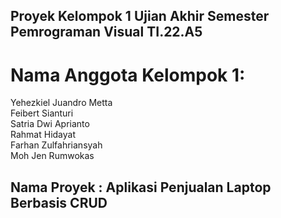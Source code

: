 ## Proyek Kelompok 1 Ujian Akhir Semester Pemrograman Visual TI.22.A5
# Nama Anggota Kelompok 1:<br>
Yehezkiel Juandro Metta <br>
Feibert Sianturi <br>
Satria Dwi Aprianto <br>
Rahmat Hidayat <br>
Farhan Zulfahriansyah <br>
Moh Jen Rumwokas <br>
## Nama Proyek           : Aplikasi Penjualan Laptop Berbasis CRUD                        
